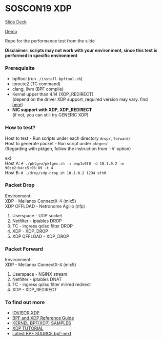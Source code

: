 # SOSCON19 XDP

[Slide Deck](SOSCON2019_keynote_XDP.pdf)

[Demo](https://drive.google.com/file/d/1B_l2AOKWbWjmVrjKhXrPs3VOvGe65D-5/view?usp=drivesdk)

Repo for the performance test from the slide

**Disclaimer: scripts may not work with your environment, since this test is performed in specific environment**

### Prerequisite
- bpftool (run `./install-bpftool.sh`)
- iproute2 (TC command)
- clang, llvm (BPF compile)
- Kernel upper than 4.14 (XDP_REDIRECT)  
(depend on the driver XDP support, required version may vary. find [here][1])
- **NIC support with XDP, XDP_REDIRECT**  
(if not, you can still try GENERIC XDP)

### How to test?

Host to test - Run scripts under each directory `drop/`, `forward/`  
Host to generate packet - Run script under `pktgen/`  
(Regarding with pktgen, follow the instruction from '-h' option)

ex)  
Host A: `# ./pktgen/pktgen.sh -i enp1s0f0 -d 10.1.0.2 -m 90:e2:ba:c5:05:89 -t 4`  
Host B: `# ./drop/xdp-drop.sh 10.1.0.2 1234 eth0`  

### Packet Drop

Environment:  
XDP - Mellanox ConnectX-4 (mlx5)  
XDP OFFLOAD - Netronome Agilio (nfp)  

1. Userspace - UDP socket
2. Netfilter - iptables DROP
3. TC - ingress qdisc filter DROP 
4. XDP - XDP_DROP
5. XDP OFFLOAD - XDP_DROP

### Packet Forward

Environment:  
XDP - Mellanox ConnectX-4 (mlx5)  

1. Userspace - NGINX stream
2. Netfilter - iptables DNAT
3. TC - ingress qdisc filter mirred redirect 
4. XDP - XDP_REDIRECT

### To find out more

- [IOVISOR XDP](https://www.iovisor.org/technology/xdp)
- [BPF and XDP Reference Guide](https://cilium.readthedocs.io/en/latest/bpf/)
- [KERNEL BPF(XDP) SAMPLES](https://git.kernel.org/pub/scm/linux/kernel/git/davem/net-next.git/tree/samples/bpf)
- [XDP TUTORIAL](https://github.com/xdp-project/xdp-tutorial)
- [Latest BPF SOURCE bpf-next](https://github.com/xdp-project/bpf-next.git)


[1]: https://github.com/iovisor/bcc/blob/master/docs/kernel-versions.md
